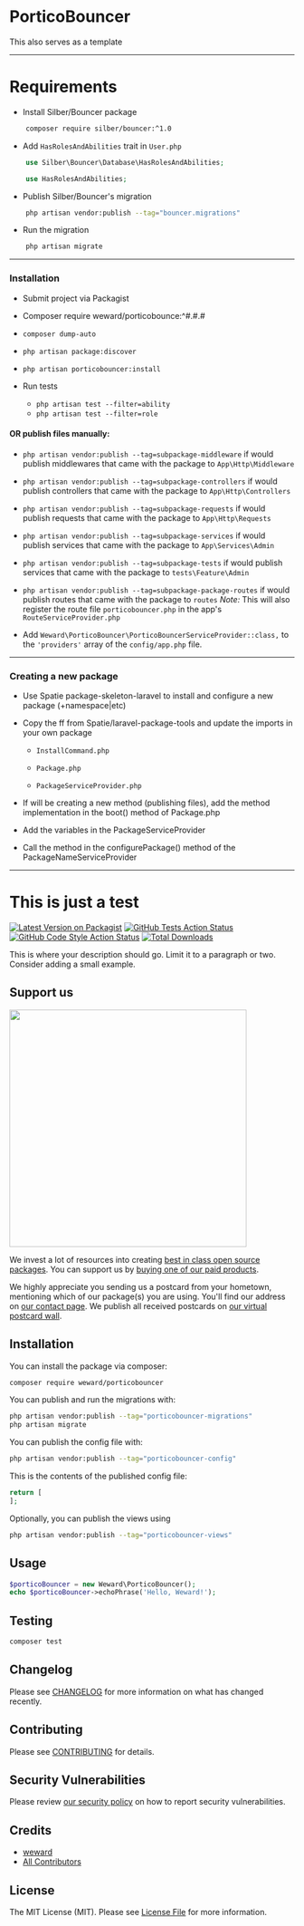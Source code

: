 # PorticoBouncer

This also serves as a template

---

# Requirements

- Install Silber/Bouncer package

```sh
    composer require silber/bouncer:^1.0
```

- Add `HasRolesAndAbilities` trait in `User.php`

```php
    use Silber\Bouncer\Database\HasRolesAndAbilities;

    use HasRolesAndAbilities;
```

- Publish Silber/Bouncer's migration 

```sh
    php artisan vendor:publish --tag="bouncer.migrations"
```

- Run the migration

```sh 
    php artisan migrate
```


---

### Installation

- Submit project via Packagist

- Composer require weward/porticobounce:^#.#.#

- `composer dump-auto`

- `php artisan package:discover`

- `php artisan porticobouncer:install`

- Run tests
    - `php artisan test --filter=ability`
    - `php artisan test --filter=role`

#### OR publish files manually:

- `php artisan vendor:publish --tag=subpackage-middleware` if would publish middlewares that came with the package to `App\Http\Middleware`
- `php artisan vendor:publish --tag=subpackage-controllers` if would publish controllers that came with the package to `App\Http\Controllers`
- `php artisan vendor:publish --tag=subpackage-requests` if would publish requests that came with the package to `App\Http\Requests`
- `php artisan vendor:publish --tag=subpackage-services` if would publish services that came with the package to `App\Services\Admin`
- `php artisan vendor:publish --tag=subpackage-tests` if would publish services that came with the package to `tests\Feature\Admin`
- `php artisan vendor:publish --tag=subpackage-package-routes` if would publish routes that came with the package to `routes` *Note:* This will also register the route file `porticobouncer.php` in the app's `RouteServiceProvider.php`

- Add `Weward\PorticoBouncer\PorticoBouncerServiceProvider::class,` to the `'providers'` array of the `config/app.php` file. 

---

### Creating a new package

- Use Spatie package-skeleton-laravel to install and configure a new package (+namespace|etc)

- Copy the ff from Spatie/laravel-package-tools and update the imports in your own package

    - `InstallCommand.php`

    - `Package.php`

    - `PackageServiceProvider.php`

- If will be creating a new method (publishing files), add the method implementation in the boot() method of Package.php

- Add the variables in the PackageServiceProvider

- Call the method in the configurePackage() method of the PackageNameServiceProvider

---



# This is just a test

[![Latest Version on Packagist](https://img.shields.io/packagist/v/weward/porticobouncer.svg?style=flat-square)](https://packagist.org/packages/weward/porticobouncer)
[![GitHub Tests Action Status](https://img.shields.io/github/actions/workflow/status/weward/porticobouncer/run-tests.yml?branch=main&label=tests&style=flat-square)](https://github.com/weward/porticobouncer/actions?query=workflow%3Arun-tests+branch%3Amain)
[![GitHub Code Style Action Status](https://img.shields.io/github/actions/workflow/status/weward/porticobouncer/fix-php-code-style-issues.yml?branch=main&label=code%20style&style=flat-square)](https://github.com/weward/porticobouncer/actions?query=workflow%3A"Fix+PHP+code+style+issues"+branch%3Amain)
[![Total Downloads](https://img.shields.io/packagist/dt/weward/porticobouncer.svg?style=flat-square)](https://packagist.org/packages/weward/porticobouncer)

This is where your description should go. Limit it to a paragraph or two. Consider adding a small example.

## Support us

[<img src="https://github-ads.s3.eu-central-1.amazonaws.com/PorticoBouncer.jpg?t=1" width="419px" />](https://spatie.be/github-ad-click/PorticoBouncer)

We invest a lot of resources into creating [best in class open source packages](https://spatie.be/open-source). You can support us by [buying one of our paid products](https://spatie.be/open-source/support-us).

We highly appreciate you sending us a postcard from your hometown, mentioning which of our package(s) you are using. You'll find our address on [our contact page](https://spatie.be/about-us). We publish all received postcards on [our virtual postcard wall](https://spatie.be/open-source/postcards).

## Installation

You can install the package via composer:

```bash
composer require weward/porticobouncer
```

You can publish and run the migrations with:

```bash
php artisan vendor:publish --tag="porticobouncer-migrations"
php artisan migrate
```

You can publish the config file with:

```bash
php artisan vendor:publish --tag="porticobouncer-config"
```

This is the contents of the published config file:

```php
return [
];
```

Optionally, you can publish the views using

```bash
php artisan vendor:publish --tag="porticobouncer-views"
```

## Usage

```php
$porticoBouncer = new Weward\PorticoBouncer();
echo $porticoBouncer->echoPhrase('Hello, Weward!');
```

## Testing

```bash
composer test
```

## Changelog

Please see [CHANGELOG](CHANGELOG.md) for more information on what has changed recently.

## Contributing

Please see [CONTRIBUTING](CONTRIBUTING.md) for details.

## Security Vulnerabilities

Please review [our security policy](../../security/policy) on how to report security vulnerabilities.

## Credits

- [weward](https://github.com/weward)
- [All Contributors](../../contributors)

## License

The MIT License (MIT). Please see [License File](LICENSE.md) for more information.
